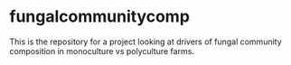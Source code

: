 # fungalcommunitycomp

This is the repository for a project looking at drivers of fungal community composition in monoculture vs polyculture farms.
